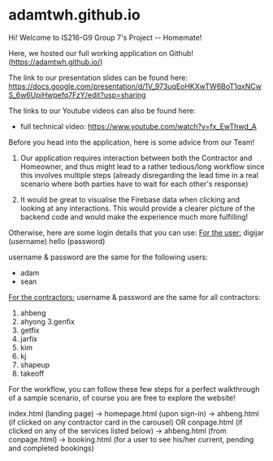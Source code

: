 # adamtwh.github.io

Hi! Welcome to IS216-G9 Group 7's Project -- Homemate!

Here, we hosted our full working application on Github! (https://adamtwh.github.io/)

The link to our presentation slides can be found here: https://docs.google.com/presentation/d/1V_973uqEoHKXwTW6BoT1qxNCwS_6w6UpiHwpefq7FzY/edit?usp=sharing

The links to our Youtube videos can also be found here:
- full technical video: https://www.youtube.com/watch?v=fx_EwThwd_A 

Before you head into the application, here is some advice from our Team!
1. Our application requires interaction between both the Contractor and Homeowner, and thus might lead to a rather tedious/long workflow since this involves multiple steps (already disregarding the lead time in a real scenario where both parties have to wait for each other's response)

2. It would be great to visualise the Firebase data when clicking and looking at any interactions. This would provide a clearer picture of the backend code and would make the experience much more fulfilling!

Otherwise, here are some login details that you can use:
<ins>For the user:</ins>
digijar (username)
hello (password)

username & password are the same for the following users:
- adam
- sean

<ins>For the contractors:</ins>
username & password are the same for all contractors:
1. ahbeng
2. ahyong
3.genfix
4. getfix
5. jarfix
6. kim
7. kj
8. shapeup
9. takeoff

For the workflow, you can follow these few steps for a perfect walkthrough of a sample scenario, of course you are free to explore the website!

index.html (landing page) -> homepage.html (upon sign-in) -> ahbeng.html (if clicked on any contractor card in the carousel) OR conpage.html (if clicked on any of the services listed below) -> ahbeng.html (from conpage.html) -> booking.html (for a user to see his/her current, pending and completed bookings)